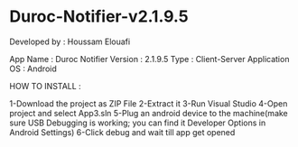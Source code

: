 # Duroc-Notifier-v2.1.9.5


Developed by :  Houssam Elouafi

App Name : Duroc Notifier
Version  : 2.1.9.5
Type     : Client-Server Application
OS       : Android



HOW TO INSTALL :

1-Download the project as ZIP File
2-Extract it
3-Run Visual Studio
4-Open project and select App3.sln
5-Plug an android device to the machine(make sure USB Debugging is working; you can find it Developer Options in Android Settings)
6-Click debug and wait till app get opened



